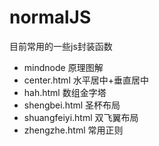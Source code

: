 # normalJS
目前常用的一些js封装函数


* mindnode 原理图解<br>
* center.html 水平居中+垂直居中 <br>
* hah.html 数组金字塔<br>
* shengbei.html 圣杯布局<br>
* shuangfeiyi.html 双飞翼布局<br>
* zhengzhe.html 常用正则<br>